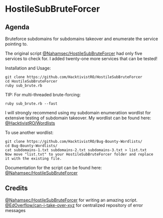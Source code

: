 # HostileSubBruteForcer

Agenda
----------
Bruteforce subdomains for subdomains takeover and enumerate the service pointing to. 

The original script [@Nahamsec/HostileSubBruteForcer](https://github.com/nahamsec/HostileSubBruteforcer) had only five services to check for. I added twenty-one more services that can be tested!

Installation and Usage:
    
    git clone https://github.com/HacktivistRO/HostileSubBruteForcer
    cd HostileSubBruteForcer
    ruby sub_brute.rb
    
TIP: For multi-threaded brute-forcing:
    
    ruby sub_brute.rb --fast 
    
I will strongly recommend using my subdomain enumeratiion wordlist for extensive testing of subdomain takeover. My wordlist can be found here: [@HacktivistRO/Wordlists](https://github.com/HacktivistRO/Bug-Bounty-Wordlists)

To use another wordlist:
    
    git clone https://github.com/HacktivistRO/Bug-Bounty-Wordlists/
    cd Bug-Bounty-Wordlists/
    cat subdomains-1.txt subdomains-2.txt subdomains-3.txt > list.txt
    Now move "list.txt" to your HostileSubBruteForcer folder and replace it with the existing file.
    
Documentation for the script can be found here: [@Nahamsec/HostileSubBruteForcer](https://github.com/nahamsec/HostileSubBruteforcer)

Credits
----------
[@Nahamsec/HostileSubBruteForcer](https://github.com/nahamsec/HostileSubBruteforcer) for writing an amazing script.
[@EdOverflow/can-i-take-over-xyz](https://github.com/EdOverflow/can-i-take-over-xyz) for centralized repository of error messages
